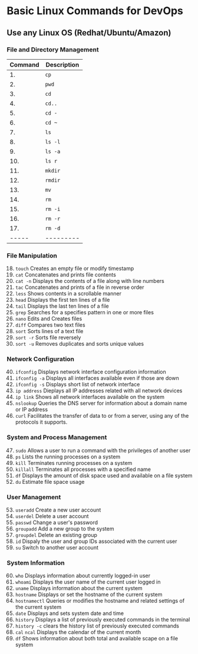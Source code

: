 # Basic Linux Commands for DevOps

## Use any Linux OS (Redhat/Ubuntu/Amazon)

### File and Directory Management

| Command | Description |
|---------| ------------|
| 1. | `cp` | Copies files and directories |
| 2. | `pwd` | Prints the current working directory |
| 3. | `cd` | Changes current directory |
| 4. |`cd..` | Changes to the parent directory |
| 5. | `cd -` | Changes to previous directory |
| 6. | `cd ~` | Changes to home directory |
| 7. | `ls` | Lists contents of the current directory |
| 8. | `ls -l` | Lists the files and directories in the current working directory in long format |
| 9. | `ls -a` | List all files and directories including the hidden ones |
| 10. | `ls r` | Lists files and directories in reverse |
| 11. | `mkdir` | Creates a new directory |
| 12. | `rmdir` | Removes an empty directory |
| 13. | `mv` | Moves or renames a file or directory |
| 14. | `rm ` | Removes a file or directory |
| 15. | `rm -i` | Prompts system confirmation before deleting |
| 16. | `rm -r` | Deletes a file or directory recursively |
| 17. | `rm -d` | Delete empty directories |
|-----|---------|--------------------------|
    
### File Manipulation

18. `touch` Creates an empty file or modify timestamp
19. `cat` Concatenates and prints file contents
20. `cat -n` Displays the contents of a file along with line numbers
21. `tac` Concatenates and prints of a file in reverse order
22. `less` Shows contents in a scrollable manner
23. `head` Displays the first ten lines of a file
24. `tail` Displays the last ten lines of a file
25. `grep` Searches for a specifies pattern in one or more files
26. `nano` Edits and Creates files
27. `diff` Compares two text files
28. `sort` Sorts lines of a text file
29. `sort -r` Sorts file reversely
30. `sort -u` Removes duplicates and sorts unique values

### Network Configuration

40. `ifconfig` Displays network interface configuration information
41. `ifconfig -a` Displays all interfaces available even if those are down
42. `ifconfig -s` Displays short list of network interface
43. `ip address` Dieplays all IP addresses related with all network devices
44. `ip link` Shows all network interfaces available on the system
45. `nslookup` Queries the DNS server for information about a domain name or IP address
46. `curl` Facilitates the transfer of data to or from a server, using any of the protocols it supports.

### System and Process Management

47. `sudo` Allows a user to run a command with the privileges of another user
48. `ps` Lists the running processes on a system
49. `kill` Terminates running processes on a system
50. `killall` Terminates all processes with a specified name
51. `df` Displays the amount of disk space used and available on a file system
52. `du` Estimate file space usage

### User Management

53. `useradd` Create a new user account
54. `userdel` Delete a user account
55. `passwd` Change a user's password
56. `groupadd` Add a new group to the system
57. `groupdel` Delete an existing group
58. `id` Dispaly the user and group IDs associated with the current user
59. `su` Switch to another user account

### System Information

60. `who` Displays information about currently logged-in user
61. `whoami` Displays the user name of the current user logged in
62. `uname` Displays information about the current system
63. `hostname` Displays or set the hostname of the current system
64. `hostnamectl` Queries or modifies the hostname and related settings of the current system
65. `date` Displays and sets system date and time
66. `history` Displays a list of previously executed commands in the terminal
67. `history -c` clears the history list of previously executed commands
68. `cal` `ncal` Displays the calendar of the current month
69. `df` Shows information about both total and available scape on a file system  
